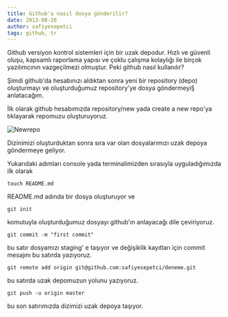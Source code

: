 ```yaml
---
title: Github'a nasıl dosya gönderilir?
date: 2013-08-26
author: safiyesepetci
tags: github, tr
---
```


Github versiyon kontrol sistemleri için bir uzak depodur. Hızlı ve güvenli oluşu, kapsamlı raporlama yapısı ve çoklu çalışma kolaylığı ile birçok yazılımcının vazgeçilmezi olmuştur. Peki github nasıl kullanılır?

Şimdi github'da hesabınızı aldıktan sonra yeni bir repository (depo) oluşturmayı ve oluşturduğumuz repository'ye dosya göndermeyi§ anlatacağım.

İlk olarak github hesabımızda repository/new yada create a new repo'ya tıklayarak repomuzu oluşturuyoruz.

![Newrepo](articles/2013-08-26-newrepo.png)

Dizinimizi oluşturduktan sonra sıra var olan dosyalarımızı uzak depoya göndermeye geliyor.

Yukarıdaki adımları console yada terminalimizden sırasıyla uyguladığımızda ilk olarak

```
touch README.md
```

README.md adında bir dosya oluşturuyor ve

```
git init
```

komutuyla oluşturduğumuz dosyayı github'ın anlayacağı dile çeviriyoruz.

```
git commit -m "first commit"
```

bu satır dosyamızı staging' e taşıyor ve değişiklik kayıtları için commit mesajını bu satırda yazıyoruz.

```
git remote add origin git@github.com:safiyesepetci/deneme.git
```

bu satırda uzak depomuzun yolunu yazıyoruz.

```
git push -u origin master
```

bu son satırımızda dizimizi uzak depoya taşıyor.